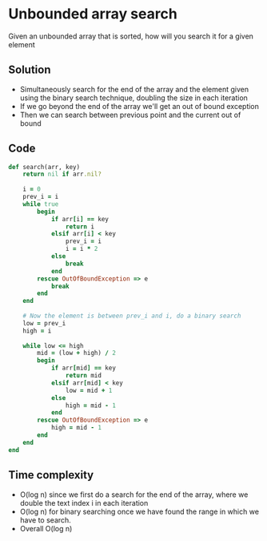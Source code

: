# Unbounded array search
Given an unbounded array that is sorted, how will you search it for a given element

## Solution
- Simultaneously search for the end of the array and the element given using the binary search technique, doubling the size in each iteration
- If we go beyond the end of the array we'll get an out of bound exception
- Then we can search between previous point and the current out of bound 

## Code
```ruby
def search(arr, key)
    return nil if arr.nil?
    
    i = 0
    prev_i = i
    while true
        begin 
            if arr[i] == key
                return i
            elsif arr[i] < key
                prev_i = i
                i = i * 2
            else
                break
            end
        rescue OutOfBoundException => e
            break
        end
    end
    
    # Now the element is between prev_i and i, do a binary search
    low = prev_i
    high = i
    
    while low <= high
        mid = (low + high) / 2
        begin
            if arr[mid] == key
                return mid
            elsif arr[mid] < key
                low = mid + 1
            else
                high = mid - 1
            end
        rescue OutOfBoundException => e
            high = mid - 1
        end
    end
end
```

## Time complexity
- O(log n) since we first do a search for the end of the array, where we double the text index i in each iteration 
- O(log n) for binary searching once we have found the range in which we have to search.
- Overall O(log n)